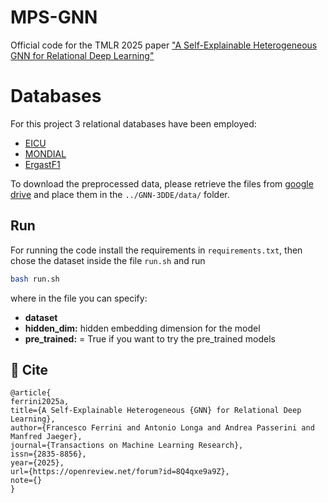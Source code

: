 # MPS-GNN

Official code for the TMLR 2025 paper ["A Self-Explainable Heterogeneous GNN for Relational Deep
Learning"](https://openreview.net/pdf?id=8Q4qxe9a9Z)

# Databases

For this project 3 relational databases have been employed:
- [EICU](https://eicu-crd.mit.edu)
- [MONDIAL](https://relational-data.org/dataset/Mondial)
- [ErgastF1](https://relational-data.org/dataset/ErgastF)

To download the preprocessed data, please retrieve the files from [google drive](https://drive.google.com/drive/folders/1S2-uhaa04gICvQodTp0tVu7Ns-lAYUb7?usp=share_link) and place them in the `../GNN-3DDE/data/` folder.

## Run

For running the code install the requirements in `requirements.txt`, then chose the dataset inside the file `run.sh` and run

```sh
bash run.sh
```
where in the file you can specify:
- **dataset**
- **hidden_dim:** hidden embedding dimension for the model
- **pre_trained:** = True if you want to try the pre_trained models

## 📖 Cite

```
@article{
ferrini2025a,
title={A Self-Explainable Heterogeneous {GNN} for Relational Deep Learning},
author={Francesco Ferrini and Antonio Longa and Andrea Passerini and Manfred Jaeger},
journal={Transactions on Machine Learning Research},
issn={2835-8856},
year={2025},
url={https://openreview.net/forum?id=8Q4qxe9a9Z},
note={}
}
```

